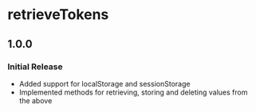 # retrieveTokens

## 1.0.0

### Initial Release

- Added support for localStorage and sessionStorage
- Implemented methods for retrieving, storing and deleting values from the above